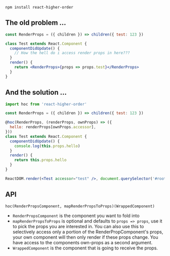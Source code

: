     npm install react-higher-order

## The old problem ...

```jsx
const RenderProps = ({ children }) => children({ test: 123 })

class Test extends React.Component {
  componentDidUpdate() {
    // How the hell do i access render props in here???
  }
  render() {
    return <RenderProps>{props => props.test}</RenderProps>
  }
}
```

## And the solution ...

```jsx
import hoc from 'react-higher-order'

const RenderProps = ({ children }) => children({ test: 123 })

@hoc(RenderProps, (renderProps, ownProps) => ({
  hello: renderProps[ownProps.accessor],
}))
class Test extends React.Component {
  componentDidUpdate() {
    console.log(this.props.hello)
  }
  render() {
    return this.props.hello
  }
}

ReactDOM.render(<Test accessor="test" />, document.querySelector('#root'))
```

## API

    hoc(RenderPropsComponent, mapRenderPropsToProps)(WrappedComponent)

- `RenderPropsComponent` is the component you want to fold into
- `mapRenderPropsToProps` is optional and defaults to `props => props`, use it to pick the props you are interested in. You can also use this to selectively access only a portion of the RenderPropComponent's props, your own component will then only render if these props change. You have access to the components own-props as a second argument.
- `WrappedComponent` is the component that is going to receive the props.
